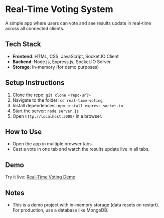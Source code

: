 # Real-Time Voting System

A simple app where users can vote and see results update in real-time across all connected clients.

## Tech Stack
- **Frontend**: HTML, CSS, JavaScript, Socket.IO Client
- **Backend**: Node.js, Express.js, Socket.IO Server
- **Storage**: In-memory (for demo purposes)

## Setup Instructions
1. Clone the repo: `git clone <repo-url>`
2. Navigate to the folder: `cd real-time-voting`
3. Install dependencies: `npm install express socket.io`
4. Start the server: `node server.js`
5. Open `http://localhost:3000/` in a browser.

## How to Use
- Open the app in multiple browser tabs.
- Cast a vote in one tab and watch the results update live in all tabs.

## Demo
Try it live: [Real-Time Voting Demo](https://voting-system-i84n.onrender.com/)

## Notes
- This is a demo project with in-memory storage (data resets on restart). For production, use a database like MongoDB.
